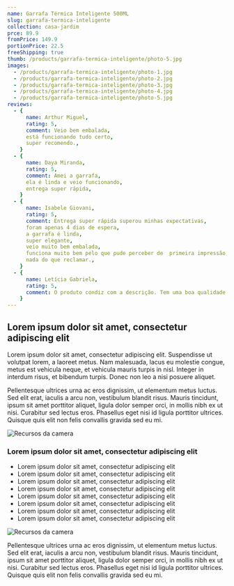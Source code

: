 ```yaml
---
name: Garrafa Térmica Inteligente 500ML
slug: garrafa-termica-inteligente
collection: casa-jardim
prce: 89.9
fromPrice: 149.9
portionPrice: 22.5
freeShipping: true
thumb: /products/garrafa-termica-inteligente/photo-5.jpg
images:
  - /products/garrafa-termica-inteligente/photo-1.jpg
  - /products/garrafa-termica-inteligente/photo-2.jpg
  - /products/garrafa-termica-inteligente/photo-3.jpg
  - /products/garrafa-termica-inteligente/photo-4.jpg
  - /products/garrafa-termica-inteligente/photo-5.jpg
reviews:
  - {
      name: Arthur Miguel,
      rating: 5,
      comment: Veio bem embalada,
      está funcionando tudo certo,
      super recomendo.,
    }
  - {
      name: Daya Miranda,
      rating: 5,
      comment: Amei a garrafa,
      ela é linda e veio funcionando,
      entrega super rápida,
    }
  - {
      name: Isabele Giovani,
      rating: 5,
      comment: Entrega super rápida superou minhas expectativas,
      foram apenas 4 dias de espera,
      a garrafa é linda,
      super elegante,
      veio muito bem embalada,
      funciona muito bem pelo que pude perceber de  primeira impressão,
      nada do que reclamar.,
    }
  - {
      name: Letícia Gabriela,
      rating: 5,
      comment: O produto condiz com a descrição. Tem uma boa qualidade. E é muito bonito.,
    }
---
```


## Lorem ipsum dolor sit amet, consectetur adipiscing elit

Lorem ipsum dolor sit amet, consectetur adipiscing elit. Suspendisse ut volutpat lorem, a laoreet metus. Nam malesuada, lacus eu molestie congue, metus est vehicula neque, et vehicula mauris turpis in nisl. Integer in interdum risus, et bibendum turpis. Donec non leo a nisi posuere aliquet.

Pellentesque ultrices urna ac eros dignissim, ut elementum metus luctus. Sed elit erat, iaculis a arcu non, vestibulum blandit risus. Mauris tincidunt, ipsum sit amet porttitor aliquet, ligula dolor semper orci, in mollis nibh ex ut nisi. Curabitur sed lectus eros. Phasellus eget nisi id ligula porttitor ultrices. Quisque quis elit non felis convallis gravida sed eu mi.

![Recursos da camera](/products/garrafa-termica-inteligente/photo-5.jpg)

### Lorem ipsum dolor sit amet, consectetur adipiscing elit

- Lorem ipsum dolor sit amet, consectetur adipiscing elit
- Lorem ipsum dolor sit amet, consectetur adipiscing elit
- Lorem ipsum dolor sit amet, consectetur adipiscing elit
- Lorem ipsum dolor sit amet, consectetur adipiscing elit
- Lorem ipsum dolor sit amet, consectetur adipiscing elit
- Lorem ipsum dolor sit amet, consectetur adipiscing elit
- Lorem ipsum dolor sit amet, consectetur adipiscing elit
- Lorem ipsum dolor sit amet, consectetur adipiscing elit

![Recursos da camera](/products/garrafa-termica-inteligente/photo-3.jpg)

Pellentesque ultrices urna ac eros dignissim, ut elementum metus luctus. Sed elit erat, iaculis a arcu non, vestibulum blandit risus. Mauris tincidunt, ipsum sit amet porttitor aliquet, ligula dolor semper orci, in mollis nibh ex ut nisi. Curabitur sed lectus eros. Phasellus eget nisi id ligula porttitor ultrices. Quisque quis elit non felis convallis gravida sed eu mi.

